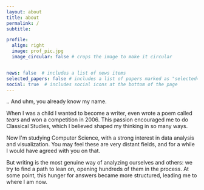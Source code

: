 ```yaml
---
layout: about
title: about
permalink: /
subtitle: 

profile:
  align: right
  image: prof_pic.jpg
  image_circular: false # crops the image to make it circular


news: false  # includes a list of news items
selected_papers: false # includes a list of papers marked as "selected={true}"
social: true  # includes social icons at the bottom of the page
---
```


.. And uhm, you already know my name.


When I was a child I wanted to become a writer, even wrote a poem called _tears_ and won a competition in 2006. This passion encouraged me to do Classical Studies, which I believed shaped my thinking in so many ways.

Now I'm studying Computer Science, with a strong interest in data analysis and visualization. You may feel these are very distant fields, and for a while I would have agreed with you on that.

But writing is the most genuine way of analyzing ourselves and others: we try to find a path to lean on, opening hundreds of them in the process. At some point, this hunger for answers became more structured, leading me to where I am now.


